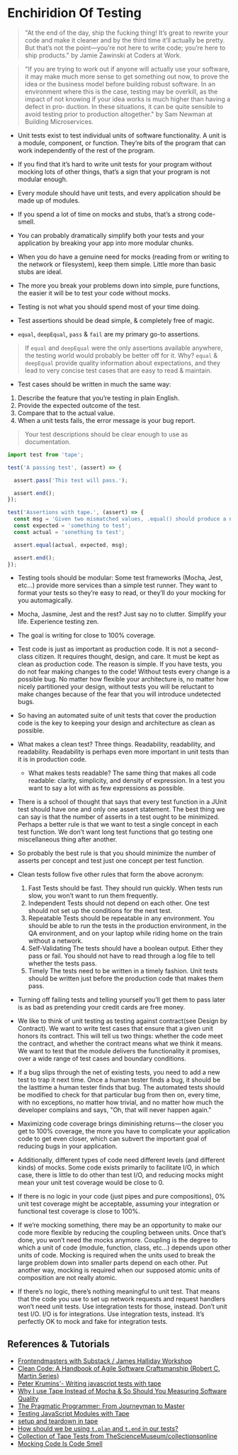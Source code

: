# Enchiridion Of Testing 

> "At the end of the day, ship the fucking thing! It’s great to rewrite your code and make it cleaner and by the third time it’ll actually be pretty. But that’s not the point—you’re not here to write code; you’re here to ship products." by Jamie Zawinski at Coders at Work.

> "If you are trying to work out if anyone will actually use your software, it may make much more sense to get something out now, to prove the idea or the business model before building robust software. In an environment where this is the case, testing may be overkill, as the impact of not knowing if your idea works is much higher than having a defect in pro‐ duction. In these situations, it can be quite sensible to avoid testing prior to production altogether." by Sam Newman at Building Microservices.


* Unit tests exist to test individual units of software functionality. A unit is a module, component, or function. They’re bits of the program that can work independently of the rest of the program.

* If you find that it’s hard to write unit tests for your program without mocking lots of other things, that’s a sign that your program is not modular enough. 

* Every module should have unit tests, and every application should be made up of modules.

* If you spend a lot of time on mocks and stubs, that’s a strong code-smell.

* You can probably dramatically simplify both your tests and your application by breaking your app into more modular chunks.

* When you do have a genuine need for mocks (reading from or writing to the network or filesystem), keep them simple. Little more than basic stubs are ideal.

* The more you break your problems down into simple, pure functions, the easier it will be to test your code without mocks.

* Testing is not what you should spend most of your time doing.

* Test assertions should be dead simple, & completely free of magic.

* `equal`, `deepEqual`, `pass` & `fail` are my primary go-to assertions.

> If `equal` and `deepEqual` were the only assertions available anywhere, the testing world would probably be better off for it. Why? `equal` & `deepEqual` provide quality information about expectations, and they lead to very concise test cases that are easy to read & maintain.

* Test cases should be written in much the same way:

1. Describe the feature that you’re testing in plain English.
2. Provide the expected outcome of the test. 
3. Compare that to the actual value.
4. When a unit tests fails, the error message is your bug report.

> Your test descriptions should be clear enough to use as documentation.

```js
import test from 'tape';

test('A passing test', (assert) => {

  assert.pass('This test will pass.');

  assert.end();
});

test('Assertions with tape.', (assert) => {
  const msg = 'Given two mismatched values, .equal() should produce a nice bug report'
  const expected = 'something to test';
  const actual = 'sonething to test';

  assert.equal(actual, expected, msg);

  assert.end();
});
```

* Testing tools should be modular: Some test frameworks (Mocha, Jest, etc…) provide more services than a simple test runner. They want to format your tests so they’re easy to read, or they’ll do your mocking for you automagically.

* Mocha, Jasmine, Jest and the rest? Just say no to clutter. Simplify your life. Experience testing zen.

* The goal is writing for close to 100% coverage.

* Test code is just as important as production code. It is not a second-class citizen. It requires thought, design, and care. It must be kept as clean as production code. The reason is simple. If you have tests, you do not fear making changes to the code! Without tests every change is a possible bug. No matter how flexible your architecture is, no matter how nicely partitioned your design, without tests you will be reluctant to make changes because of the fear that you will introduce undetected bugs.

* So having an automated suite of unit tests that cover the production code is the key to keeping your design and architecture as clean as possible.

* What makes a clean test? Three things. Readability, readability, and readability. Readability is perhaps even more important in unit tests than it is in production code.
  + What makes tests readable? The same thing that makes all code readable: clarity, simplicity, and density of expression. In a test you want to say a lot with as few expressions as possible.

* There is a school of thought that says that every test function in a JUnit test should have one and only one assert statement. The best thing we can say is that the number of asserts in a test ought to be minimized. Perhaps a better rule is that we want to test a single concept in each test function. We don’t want long test functions that go testing one miscellaneous thing after another.

* So probably the best rule is that you should minimize the number of asserts per concept and test just one concept per test function.

* Clean tests follow five other rules that form the above acronym:
  1. Fast Tests should be fast. They should run quickly. When tests run slow, you won’t want to run them frequently.
  2. Independent Tests should not depend on each other. One test should not set up the conditions for the next test.
  3. Repeatable Tests should be repeatable in any environment. You should be able to run the tests in the production environment, in the QA environment, and on your laptop while riding home on the train without a network.
  4. Self-Validating The tests should have a boolean output. Either they pass or fail. You should not have to read through a log file to tell whether the tests pass.
  5. Timely The tests need to be written in a timely fashion. Unit tests should be written just before the production code that makes them pass.

* Turning off failing tests and telling yourself you’ll get them to pass later is as bad as pretending your credit cards are free money.

* We like to think of unit testing as testing against contract(see Design by Contract). We want to write test cases that ensure that a given unit honors its contract. This will tell us two things: whether the code meet the contract, and whether the contract means what we think it means. We want to test that the module delivers the functionality it promises, over a wide range of test cases and boundary conditions.

* If a bug slips through the net of existing tests, you need to add a new test to trap it next time. Once a human tester finds a bug, it should be the lasttime a human tester finds that bug. The automated tests should be modified to check for that particular bug from then on, every time, with no exceptions, no matter how trivial, and no matter how much the developer complains and says, "Oh, that will never happen again."

* Maximizing code coverage brings diminishing returns — the closer you get to 100% coverage, the more you have to complicate your application code to get even closer, which can subvert the important goal of reducing bugs in your application.

* Additionally, different types of code need different levels (and different kinds) of mocks. Some code exists primarily to facilitate I/O, in which case, there is little to do other than test I/O, and reducing mocks might mean your unit test coverage would be close to 0.

* If there is no logic in your code (just pipes and pure compositions), 0% unit test coverage might be acceptable, assuming your integration or functional test coverage is close to 100%.

* If we’re mocking something, there may be an opportunity to make our code more flexible by reducing the coupling between units. Once that’s done, you won’t need the mocks anymore. Coupling is the degree to which a unit of code (module, function, class, etc…) depends upon other units of code. Mocking is required when the units used to break the large problem down into smaller parts depend on each other. Put another way, mocking is required when our supposed atomic units of composition are not really atomic.

* If there’s no logic, there’s nothing meaningful to unit test. That means that the code you use to set up network requests and request handlers won’t need unit tests. Use integration tests for those, instead. Don’t unit test I/O. I/O is for integrations. Use integration tests, instead. It’s perfectly OK to mock and fake for integration tests.

## References & Tutorials
* [Frontendmasters with Substack / James Halliday Workshop](https://github.com/tarasowski/serverless/blob/master/testing/001_testing-frontendmasters-james-halliday.md)
* [Clean Code: A Handbook of Agile Software Craftsmanship (Robert C. Martin Series)](https://www.amazon.com/Clean-Code-Handbook-Software-Craftsmanship-ebook/dp/B001GSTOAM)
* [Peter Krumins'- Writing javascript tests with tape](http://www.catonmat.net/blog/writing-javascript-tests-with-tape/)
* [Why I use Tape Instead of Mocha & So Should You Measuring Software Quality](https://medium.com/javascript-scene/why-i-use-tape-instead-of-mocha-so-should-you-6aa105d8eaf4)
* [The Pragmatic Programmer: From Journeyman to Master](https://www.amazon.com/Pragmatic-Programmer-Journeyman-Master/dp/020161622X)
* [Testing JavaScript Modules with Tape](https://ponyfoo.com/articles/testing-javascript-modules-with-tape)
* [setup and teardown in tape](https://gist.github.com/substack/9561717)
* [How should we be using `t.plan` and `t.end` in our tests?](https://github.com/dwyl/learn-tape/issues/12)
* [Collection of Tape Tests from TheScienceMuseum/collectionsonline](https://github.com/TheScienceMuseum/collectionsonline/tree/master/test)
* [Mocking Code Is Code Smell](https://medium.com/javascript-scene/mocking-is-a-code-smell-944a70c90a6a)
